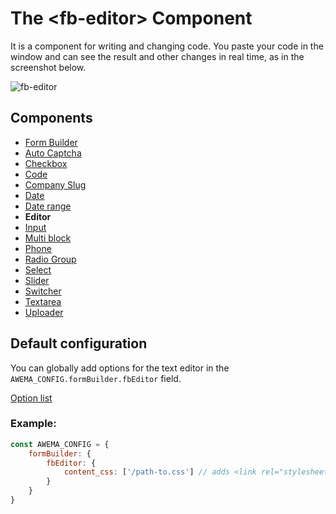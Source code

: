 # The &lt;fb-editor&gt; Component

It is a component for writing and changing code. You paste your code in the window and can see the result and other changes in real time, as in the screenshot below. 

![fb-editor](/assets/awema-pl/wiki/img/docs/fb-editor.png)

## Components
* [Form Builder](./form-builder.md)
* [Auto Captcha](./fb-auto-captcha.md)
* [Checkbox](./fb-checkbox.md)
* [Code](./fb-code.md)
* [Company Slug](./fb-company-slug.md)
* [Date](./fb-date.md)
* [Date range](./fb-date-range.md)
* **Editor**
* [Input](./fb-input.md)
* [Multi block](./fb-multi-block.md)
* [Phone](./fb-phone.md)
* [Radio Group](./fb-radio-group.md)
* [Select](./fb-select.md)
* [Slider](./fb-slider.md)
* [Switcher](./fb-switcher.md)
* [Textarea](./fb-textarea.md)
* [Uploader](./fb-uploader.md)

## Default configuration

You can globally add options for the text editor in the `AWEMA_CONFIG.formBuilder.fbEditor` field.

[Option list](https://www.tiny.cloud/docs/configure/)

### Example:

```javascript
const AWEMA_CONFIG = {
    formBuilder: {
        fbEditor: {
            content_css: ['/path-to.css'] // adds <link rel="stylesheet" href="/path-to.css"/> in the editor’s iframe
        }
    }
}
```
